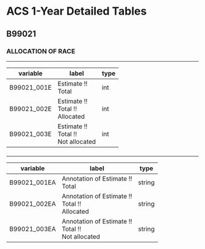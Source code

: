 # ACS 1-Year Detailed Tables

## B99021

### ALLOCATION OF RACE

___

| variable | label | type |
| ----- | ----- | ----- |
| B99021_001E | Estimate !!<br>Total | int |
| B99021_002E | Estimate !!<br>Total !!<br>Allocated | int |
| B99021_003E | Estimate !!<br>Total !!<br>Not allocated | int |
### 

___

| variable | label | type |
| ----- | ----- | ----- |
| B99021_001EA | Annotation of Estimate !!<br>Total | string |
| B99021_002EA | Annotation of Estimate !!<br>Total !!<br>Allocated | string |
| B99021_003EA | Annotation of Estimate !!<br>Total !!<br>Not allocated | string |

